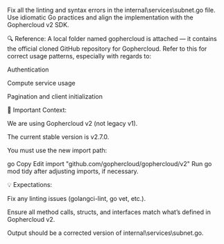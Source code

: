 Fix all the linting and syntax errors in the internal\services\subnet.go file. Use idiomatic Go practices and align the implementation with the Gophercloud v2 SDK.

🔍 Reference: A local folder named gophercloud is attached — it contains the official cloned GitHub repository for Gophercloud. Refer to this for correct usage patterns, especially with regards to:

Authentication

Compute service usage

Pagination and client initialization

📌 Important Context:

We are using Gophercloud v2 (not legacy v1).

The current stable version is v2.7.0.

You must use the new import path:

go
Copy
Edit
import "github.com/gophercloud/gophercloud/v2"
Run go mod tidy after adjusting imports, if necessary.

💡 Expectations:

Fix any linting issues (golangci-lint, go vet, etc.).

Ensure all method calls, structs, and interfaces match what’s defined in Gophercloud v2.

Output should be a corrected version of internal\services\subnet.go.